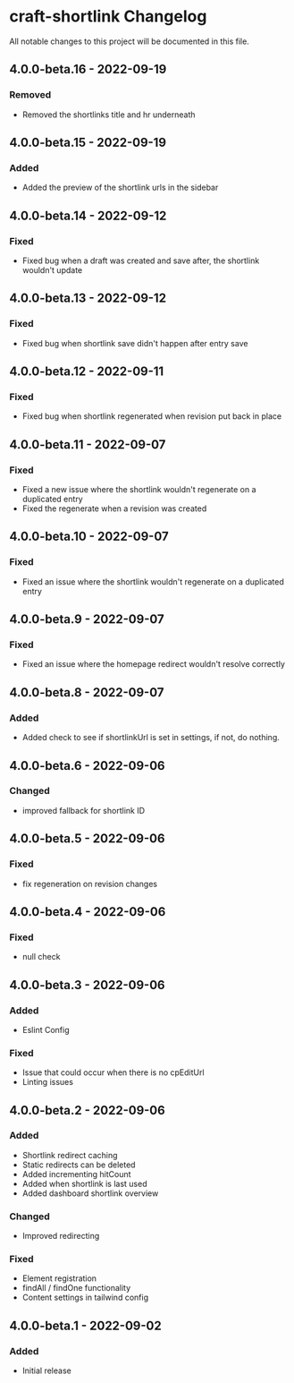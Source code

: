 # craft-shortlink Changelog

All notable changes to this project will be documented in this file.

## 4.0.0-beta.16 - 2022-09-19

### Removed
- Removed the shortlinks title and hr underneath

## 4.0.0-beta.15 - 2022-09-19

### Added
- Added the preview of the shortlink urls in the sidebar

## 4.0.0-beta.14 - 2022-09-12

### Fixed
- Fixed bug when a draft was created and save after, the shortlink wouldn't update

## 4.0.0-beta.13 - 2022-09-12

### Fixed
- Fixed bug when shortlink save didn't happen after entry save

## 4.0.0-beta.12 - 2022-09-11

### Fixed
- Fixed bug when shortlink regenerated when revision put back in place

## 4.0.0-beta.11 - 2022-09-07

### Fixed
- Fixed a new issue where the shortlink wouldn't regenerate on a duplicated entry
- Fixed the regenerate when a revision was created

## 4.0.0-beta.10 - 2022-09-07

### Fixed
- Fixed an issue where the shortlink wouldn't regenerate on a duplicated entry

## 4.0.0-beta.9 - 2022-09-07

### Fixed
- Fixed an issue where the homepage redirect wouldn't resolve correctly

## 4.0.0-beta.8 - 2022-09-07

### Added
- Added check to see if shortlinkUrl is set in settings, if not, do nothing.

## 4.0.0-beta.6 - 2022-09-06

### Changed
- improved fallback for shortlink ID

## 4.0.0-beta.5 - 2022-09-06

### Fixed
- fix regeneration on revision changes

## 4.0.0-beta.4 - 2022-09-06

### Fixed
- null check

## 4.0.0-beta.3 - 2022-09-06

### Added
- Eslint Config

### Fixed
- Issue that could occur when there is no cpEditUrl
- Linting issues

## 4.0.0-beta.2 - 2022-09-06

### Added
- Shortlink redirect caching
- Static redirects can be deleted
- Added incrementing hitCount
- Added when shortlink is last used
- Added dashboard shortlink overview

### Changed
- Improved redirecting

### Fixed
- Element registration
- findAll / findOne functionality
- Content settings in tailwind config

## 4.0.0-beta.1 - 2022-09-02

### Added
- Initial release
